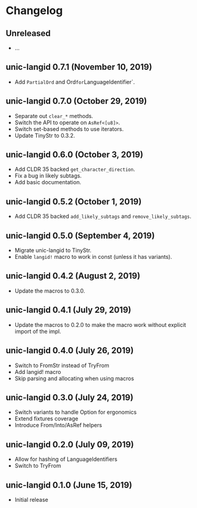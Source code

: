 # Changelog

## Unreleased

  - …

## unic-langid 0.7.1 (November 10, 2019)

  - Add `PartialOrd` and Ord` for `LanguageIdentifier`.

## unic-langid 0.7.0 (October 29, 2019)

  - Separate out `clear_*` methods.
  - Switch the API to operate on `AsRef<[u8]>`.
  - Switch set-based methods to use iterators.
  - Update TinyStr to 0.3.2.

## unic-langid 0.6.0 (October 3, 2019)

  - Add CLDR 35 backed `get_character_direction`.
  - Fix a bug in likely subtags.
  - Add basic documentation.

## unic-langid 0.5.2 (October 1, 2019)

  - Add CLDR 35 backed `add_likely_subtags` and `remove_likely_subtags`.

## unic-langid 0.5.0 (September 4, 2019)

  - Migrate unic-langid to TinyStr.
  - Enable `langid!` macro to work in const (unless it has variants).

## unic-langid 0.4.2 (August 2, 2019)

  - Update the macros to 0.3.0.

## unic-langid 0.4.1 (July 29, 2019)

  - Update the macros to 0.2.0 to make the macro work without explicit import of the impl.

## unic-langid 0.4.0 (July 26, 2019)

  - Switch to FromStr instead of TryFrom
  - Add langid! macro
  - Skip parsing and allocating when using macros

## unic-langid 0.3.0 (July 24, 2019)

  - Switch variants to handle Option for ergonomics
  - Extend fixtures coverage
  - Introduce From/Into/AsRef helpers

## unic-langid 0.2.0 (July 09, 2019)

  - Allow for hashing of LanguageIdentifiers
  - Switch to TryFrom

## unic-langid 0.1.0 (June 15, 2019)

  - Initial release

